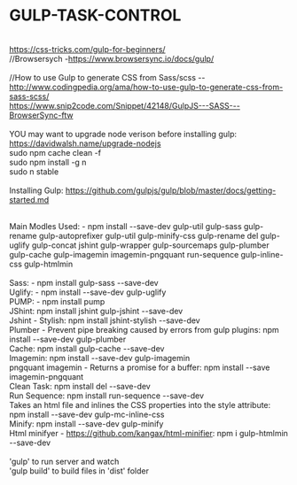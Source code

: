 # GULP-TASK-CONTROL
<br>https://css-tricks.com/gulp-for-beginners/
<br>//Browsersych -https://www.browsersync.io/docs/gulp/
<br><br>//How to use Gulp to generate CSS from Sass/scss -- http://www.codingpedia.org/ama/how-to-use-gulp-to-generate-css-from-sass-scss/
<br>https://www.snip2code.com/Snippet/42148/GulpJS---SASS---BrowserSync-ftw
<br>
<br> YOU may want to upgrade node verison before installing gulp: https://davidwalsh.name/upgrade-nodejs
<br>sudo npm cache clean -f
<br>sudo npm install -g n
<br>sudo n stable
<br>
<br>Installing Gulp:
https://github.com/gulpjs/gulp/blob/master/docs/getting-started.md
<br>



<br>Main Modles Used: -  npm install --save-dev gulp-util  gulp-sass gulp-rename  gulp-autoprefixer gulp-util gulp-minify-css gulp-rename del gulp-uglify gulp-concat jshint gulp-wrapper gulp-sourcemaps gulp-plumber gulp-cache gulp-imagemin imagemin-pngquant run-sequence gulp-inline-css gulp-htmlmin
<br>
<br>Sass: - npm install gulp-sass --save-dev 
<br>Uglify: - npm install --save-dev gulp-uglify
<br>PUMP: - npm install pump
<br>JShint: npm install jshint gulp-jshint --save-dev
<br>Jshint - Stylish: npm install jshint-stylish --save-dev
<br>Plumber - Prevent pipe breaking caused by errors from gulp plugins:  npm install --save-dev gulp-plumber
<br>Cache: npm install gulp-cache --save-dev
<br>Imagemin: npm install --save-dev gulp-imagemin
<br>pngquant imagemin - Returns a promise for a buffer: npm install --save imagemin-pngquant
<br>Clean Task: npm install del --save-dev
<br>Run Sequence: npm install run-sequence --save-dev
<br>Takes an html file and inlines the CSS properties into the style attribute: npm install --save-dev gulp-mc-inline-css
<br>Minify: npm install --save-dev gulp-minify
<br>Html minifyer - https://github.com/kangax/html-minifier: npm i gulp-htmlmin --save-dev
<br>
<br> 'gulp' to run server and watch
<br> 'gulp build' to build files in 'dist' folder

